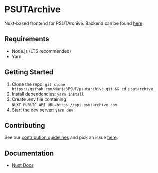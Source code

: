 # PSUTArchive

Nuxt-based frontend for PSUTArchive. Backend can be found [here](https://github.com/Marje3PSUT/psutarchive-directus).

## Requirements

- Node.js (LTS recommended)
- Yarn

## Getting Started

1. Clone the repo: `git clone https://github.com/Marje3PSUT/psutarchive.git && cd psutarchive`
2. Install dependencies: `yarn install`
3. Create .env file containing `NUXT_PUBLIC_API_URL=https://api.psutarchive.com`
4. Start the dev server: `yarn dev`

## Contributing

See our [contribution guidelines](https://github.com/Marje3PSUT/.github/blob/main/CONTRIBUTING.md) and pick an
issue [here](https://github.com/orgs/Marje3PSUT/projects/1).

## Documentation

- [Nuxt Docs](https://nuxt.com/docs)
